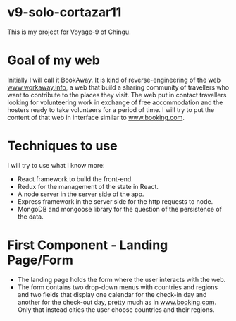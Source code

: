 # v9-solo-cortazar11
This is my project for Voyage-9 of Chingu.

# Goal of my web
Initially I will call it BookAway.
It is kind of reverse-engineering of the web www.workaway.info, a web that build a sharing community of travellers who want to contribute to the places they visit. The web put in contact travellers looking for volunteering work in exchange of free accommodation and the hosters ready to take volunteers for a period of time.
I will try to put the content of that web in interface similar to www.booking.com. 

# Techniques to use
I will try to use what I know more:
- React framework to build the front-end.
- Redux for the management of the state in React.
- A node server in the server side of the app.
- Express framework in the server side for the http requests to node.
- MongoDB and mongoose library for the question of the persistence of the data.

# First Component - Landing Page/Form
- The landing page holds the form where the user interacts with the web.
- The form contains two drop-down menus with countries and regions and two fields that display one calendar for the check-in day and another for the check-out day, pretty much as in www.booking.com. Only that instead cities the user choose countries and their regions.